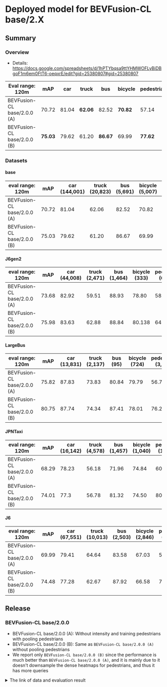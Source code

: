 # Deployed model for BEVFusion-CL base/2.X
## Summary

### Overview
- Details: https://docs.google.com/spreadsheets/d/1hPTYbqsa9ttYHMWOFLyBiDBgoF1m6em0FtT6-oeqxrE/edit?gid=25380807#gid=25380807

| Eval range: 120m                | mAP  | car  | truck | bus  | bicycle | pedestrian |
| --------------------------------| ---- | ---- | ----- | ---- | ------- | ---------- |
| BEVFusion-CL base/2.0.0 (A)     | 70.72 | 81.04 | **62.06** | 82.52 | **70.82** | 57.14                   |
| BEVFusion-CL base/2.0.0 (B)     | **75.03** | 79.62 | 61.20 | **86.67** | 69.99 | **77.62**                   |

### Datasets
#### base
| eval range: 120m         | mAP  | car <br> (144,001) | truck <br> (20,823) | bus <br> (5,691) | bicycle <br> (5,007) | pedestrian <br> (42,034) |
| -------------------------| ---- | ----------------- | ------------------- | ---------------- | -------------------- | ------------------------ |
| BEVFusion-CL base/2.0.0 (A)      | 70.72 | 81.04 | 62.06 | 82.52 | 70.82 | 57.14                   |
| BEVFusion-CL base/2.0.0 (B)     | 75.03 | 79.62 | 61.20 | 86.67 | 69.99 | 77.62                   |

#### J6gen2
| eval range: 120m         | mAP  | car <br> (44,008) | truck <br> (2,471) | bus <br> (1,464) | bicycle <br> (333) | pedestrian <br> (6,459) |
| -------------------------| ---- | ----------------- | ------------------- | ---------------- | -------------------- | ------------------------ |
| BEVFusion-CL base/2.0.0 (A)      | 73.68 | 82.92 | 59.51 | 88.93 | 78.80 | 58.19                   |
| BEVFusion-CL base/2.0.0 (B)     | 75.98 | 83.63 | 62.88 | 88.84 | 80.138| 64.37                   |

#### LargeBus
| eval range: 120m         | mAP  | car <br> (13,831)     | truck <br> (2,137) | bus <br> (95) | bicycle <br> (724) | pedestrian <br> (3,916) |
| -------------------------| ---- | -------------------- | ------------------- | ---------------- | -------------------- | ------------------------ |
| BEVFusion-CL base/2.0.0 (A)      | 75.82 | 87.83 | 73.83 | 80.84 | 79.79 | 56.76                  |
| BEVFusion-CL base/2.0.0 (B)     | 80.75 | 87.74 | 74.34 | 87.41 | 78.01 | 76.21                   |

#### JPNTaxi
| eval range: 120m         | mAP     | car <br> (16,142) | truck <br> (4,578) | bus <br> (1,457) | bicycle <br> (1,040) | pedestrian <br> (11,971) |
| -------------------------| ----    | ----------------- | ------------------- | ---------------- | --------------- | ------------------------|
| BEVFusion-CL base/2.0.0 (A)      | 68.29 | 78.23 | 56.18 | 71.96 | 74.84 | 60.23                 |
| BEVFusion-CL base/2.0.0 (B)     | 74.01 | 77.3 | 56.78 | 81.32 | 74.50 | 80.14                  |

#### J6
| eval range: 120m         | mAP     | car <br> (67,551) | truck <br> (10,013) | bus <br> (2,503) | bicycle <br> (2,846) | pedestrian <br> (19,117) |
| -------------------------| ------- | ----------------- | ------------------- | ---------------- | ---------------- | -------------------- |
| BEVFusion-CL base/2.0.0 (A)      | 69.99 | 79.41 | 64.64 | 83.58 | 67.03 | 55.28                |
| BEVFusion-CL base/2.0.0 (B)     | 74.48 | 77.28 | 62.67 | 87.92 | 66.58 | 77.98                  |


## Release

### BEVFusion-CL base/2.0.0
- BEVFusion-CL base/2.0.0 (A): Without intensity and training pedestrians with pooling pedestrians
- BEVFusion-CL base/2.0.0 (B): Same as `BEVFusion-CL base/2.0.0 (A)` without pooling pedestrians
- We report only `BEVFusion-CL base/2.0.0 (B)` since the performance is much better than `BEVFusion-CL base/2.0.0 (A)`, and it is mainly due to it doesn't downsample the dense heatmaps for pedestrians, and thus it has more queries

<details>
<summary> The link of data and evaluation result </summary>

- Model
  - Training dataset: DB JPNTAXI v1.0 + DB JPNTAXI v2.0 + DB JPNTAXI v4.0 + DB GSM8 v1.0 + DB J6 v1.0 + DB J6 v2.0 + DB J6 v3.0 + DB J6 v5.0 + DB J6 Gen2 v1.0 + DB J6 Gen2 v2.0 + DB J6 Gen2 v4.0 + DB LargeBus v1.0 (total frames: 71,633)
  - [Config file path](https://github.com/tier4/AWML/blob/3cacf810b70fef2aafab1ffa25eb5e3581922f8a/autoware_ml/configs/detection3d/dataset/t4dataset/base.py)
  - Deployed onnx model and ROS parameter files [[WebAuto (for internal)]](WIP)
  - Deployed onnx and ROS parameter files [[model-zoo]]
    - [detection_class_remapper.param.yaml](WIP)
    - [centerpoint_ml_package.param.yaml](WIP)
    - [deploy_metadata.yaml](WIP)
    - [pts_voxel_encoder_centerpoint.onnx](WIP)
    - [pts_backbone_neck_head_centerpoint.onnx](WIP)
  - Training results [[Google drive (for internal)]](WIP)
  - Training results [model-zoo]
    - [logs.zip](WIP)
    - [checkpoint_best.pth](WIP)
    - [config.py](WIP)
  - Train time: NVIDIA H100 80GB * 4 * 50 epochs = 3 days and 20 hours
  - Batch size: 4*16 = 64

- Evaluation
  - db_jpntaxi_v1 + db_jpntaxi_v2 + db_jpntaxi_v4 + db_gsm8_v1 + db_j6_v1 + db_j6_v2 + db_j6_v3 + db_j6_v5 + db_j6gen2_v1 + db_j6gen2_v1 + db_j6gen2_v4 + db_largebus_v1 (total frames: 5,703):
  - Total mAP (eval range = 120m): 0.7503

| class_name |  Count    | mAP  | AP@0.5m | AP@1.0m | AP@2.0m | AP@4.0m |
| ----       |  -------  | ---- | ---- | ---- | ---- | ---- |
| car        |   144,001 | 79.6 | 68.3    | 79.5    | 84.1    | 86.6    |
| truck      |   20,823  | 61.2 | 37.2    | 59.5    | 70.3    | 77.9    |
| bus        |    5,691  | 86.7 | 74.6    | 86.3    | 92.1    | 93.7    |
| bicycle    |    5,007  | 70.0 | 67.4    | 70.4    | 70.8    | 71.4    |
| pedestrian |   42,034  | 77.6 | 74.7    | 77.4    | 78.6    | 79.7    |

- db_largebus_v1 (total frames: 604):
  - Total mAP (eval range = 120m): 0.8075

| class_name |  Count    |  mAP  | AP@0.5m | AP@1.0m | AP@2.0m | AP@4.0m |
| ----       |  -------  | ---- | ---- | ---- | ---- | ---- |
| car        |   13,831  | 87.7 | 80.3    | 87.7    | 90.9    | 92.0    |
| truck      |   2,137   | 74.3 | 53.0    | 74.3    | 83.8    | 86.3    |
| bus        |      95   | 87.4 | 76.9    | 89.1    | 91.8    | 91.8    |
| bicycle    |     724   | 78.0 | 71.5    | 79.3    | 80.4    | 80.9    |
| pedestrian |   3,916   | 76.2 | 73.6    | 76.2    | 77.1    | 77.9    |

- db_j6gen2_v1 + db_j6gen2_v2 + db_j6gen2_v2 (total frames: 1,157):
  - Total mAP (eval range = 120m): 0.765

| class_name |  Count   | mAP  | AP@0.5m | AP@1.0m | AP@2.0m | AP@4.0m |
| ----       |  ------  | ---- | ---- | ---- | ---- | ---- |
| car        |  44,008  | 82.0 | 71.4    | 81.5    | 86.4    | 88.7    |
| truck      |   2,471  | 59.0 | 45.6    | 57.5    | 62.2    | 70.6    |
| bus        |   1,464  | 90.0 | 80.0    | 88.0    | 95.5    | 96.6    |
| bicycle    |     333  | 78.3 | 74.6    | 79.5    | 79.5    | 79.7    |
| pedestrian |   6,459  | 73.2 | 70.4    | 73.1    | 74.0    | 75.1    |
</details>
